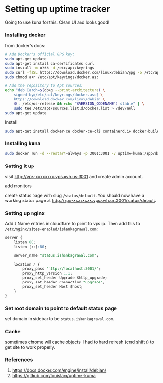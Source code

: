 # Setting up uptime tracker

Going to use kuna for this. Clean UI and looks good!

### Installing docker

from docker's docs:

```bash
# Add Docker's official GPG key:
sudo apt-get update
sudo apt-get install ca-certificates curl
sudo install -m 0755 -d /etc/apt/keyrings
sudo curl -fsSL https://download.docker.com/linux/debian/gpg -o /etc/apt/keyrings/docker.asc
sudo chmod a+r /etc/apt/keyrings/docker.asc

# Add the repository to Apt sources:
echo "deb [arch=$(dpkg --print-architecture) \
    signed-by=/etc/apt/keyrings/docker.asc] \
    https://download.docker.com/linux/debian \
    $(. /etc/os-release && echo "$VERSION_CODENAME") stable" | \
    sudo tee /etc/apt/sources.list.d/docker.list > /dev/null
sudo apt-get update
```

Install

```bash
sudo apt-get install docker-ce docker-ce-cli containerd.io docker-buildx-plugin docker-compose-plugin
```

### Installing kuna

```bash
sudo docker run -d --restart=always -p 3001:3001 -v uptime-kuma:/app/data --name uptime-kuma louislam/uptime-kuma:1
```

### Setting it up

visit http://vps-xxxxxxxx.vps.ovh.us:3001 and create admin account.

add monitors

create status page with slug `/status/default`. You should now have a working status page at http://vps-xxxxxxxx.vps.ovh.us:3001/status/default.

### Setting up nginx

Add `A` Name entries in cloudflare to point to vps ip. Then add this to `/etc/nginx/sites-enabled/ishankagrawal.com`:

```sql
server {
    listen 80;
    listen [::]:80;

    server_name "status.ishankagrawal.com";

    location / {
        proxy_pass "http://localhost:3001/";
        proxy_http_version 1.1;
        proxy_set_header Upgrade $http_upgrade;
        proxy_set_header Connection "upgrade";
        proxy_set_header Host $host;
    }
}
```

### Set root domain to point to default status page

set domain in sidebar to be `status.ishankagrawal.com`.

### Cache

sometimes chrome will cache objects. I had to hard refresh (cmd shift r) to get site to work properly.

### References

1. https://docs.docker.com/engine/install/debian/
2. https://github.com/louislam/uptime-kuma